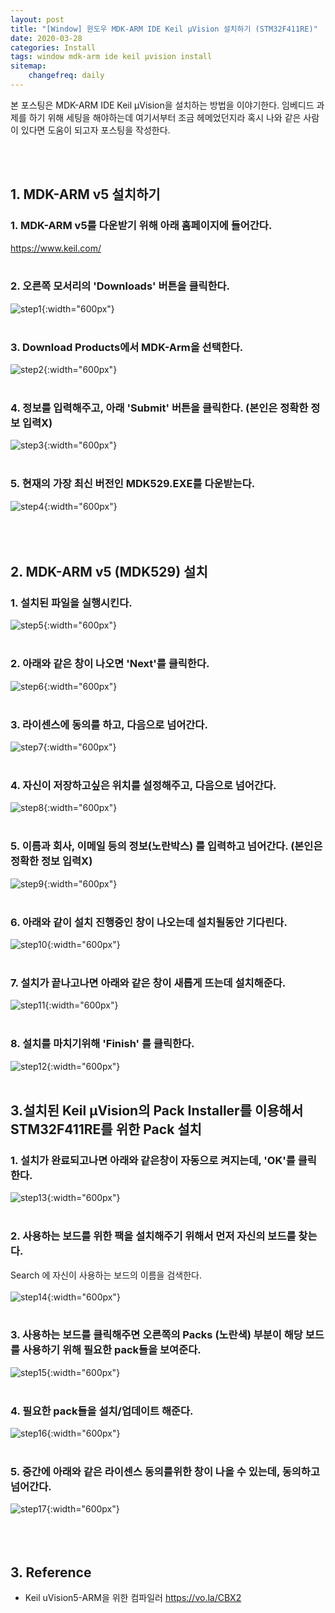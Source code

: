 ```yaml
---
layout: post
title: "[Window] 윈도우 MDK-ARM IDE Keil μVision 설치하기 (STM32F411RE)"
date: 2020-03-28
categories: Install
tags: window mdk-arm ide keil μvision install
sitemap:
    changefreq: daily
---
```


본 포스팅은 MDK-ARM IDE Keil μVision을 설치하는 방법을 이야기한다. 임베디드 과제를 하기 위해 세팅을 해야하는데 여기서부터 조금 헤메었던지라 혹시 나와 같은 사람이 있다면 도움이 되고자 포스팅을 작성한다.  
<br/>

<br/>

## 1. MDK-ARM v5 설치하기
### 1. MDK-ARM v5를 다운받기 위해 아래 홈페이지에 들어간다.
<https://www.keil.com/>  
<br/>

### 2. 오른쪽 모서리의 'Downloads' 버튼을 클릭한다.
![step1](/assets/img/post/Install/MDK-ARM/1.PNG){:width="600px"}  
<br/>

### 3. Download Products에서 MDK-Arm을 선택한다.
![step2](/assets/img/post/Install/MDK-ARM/2.PNG){:width="600px"}  
<br/>

### 4. 정보를 입력해주고, 아래 'Submit' 버튼을 클릭한다. (본인은 정확한 정보 입력X)
![step3](/assets/img/post/Install/MDK-ARM/3.PNG){:width="600px"}  
<br/>

### 5. 현재의 가장 최신 버전인 MDK529.EXE를 다운받는다.
![step4](/assets/img/post/Install/MDK-ARM/4.PNG){:width="600px"}  
<br/><br/><br/>

## 2. MDK-ARM v5 (MDK529) 설치
### 1. 설치된 파일을 실행시킨다.
![step5](/assets/img/post/Install/MDK-ARM/5.PNG){:width="600px"}  
<br/>

### 2. 아래와 같은 창이 나오면 'Next'를 클릭한다.
![step6](/assets/img/post/Install/MDK-ARM/6.PNG){:width="600px"}  
<br/>

### 3. 라이센스에 동의를 하고, 다음으로 넘어간다.
![step7](/assets/img/post/Install/MDK-ARM/7.PNG){:width="600px"}  
<br/>

### 4. 자신이 저장하고싶은 위치를 설정해주고, 다음으로 넘어간다.
![step8](/assets/img/post/Install/MDK-ARM/8.PNG){:width="600px"}  
<br/>

### 5. 이름과 회사, 이메일 등의 정보(노란박스) 를 입력하고 넘어간다. (본인은 정확한 정보 입력X)
![step9](/assets/img/post/Install/MDK-ARM/9.PNG){:width="600px"}  
<br/>

### 6. 아래와 같이 설치 진행중인 창이 나오는데 설치될동안 기다린다.
![step10](/assets/img/post/Install/MDK-ARM/10.PNG){:width="600px"}  
<br/>

### 7. 설치가 끝나고나면 아래와 같은 창이 새롭게 뜨는데 설치해준다.
![step11](/assets/img/post/Install/MDK-ARM/11.PNG){:width="600px"}  
<br/>

### 8. 설치를 마치기위해 'Finish' 를 클릭한다.
![step12](/assets/img/post/Install/MDK-ARM/12.PNG){:width="600px"}  
<br/>

## 3.설치된 Keil μVision의 Pack Installer를 이용해서 STM32F411RE를 위한 Pack 설치
### 1. 설치가 완료되고나면 아래와 같은창이 자동으로 켜지는데, 'OK'를 클릭한다.
![step13](/assets/img/post/Install/MDK-ARM/13.PNG){:width="600px"}  
<br/>

### 2. 사용하는 보드를 위한 팩을 설치해주기 위해서 먼저 자신의 보드를 찾는다.
Search 에 자신이 사용하는 보드의 이름을 검색한다.  
<br/>
![step14](/assets/img/post/Install/MDK-ARM/14.PNG){:width="600px"}  
<br/>

### 3. 사용하는 보드를 클릭해주면 오른쪽의 Packs (노란색) 부분이 해당 보드를 사용하기 위해 필요한 pack들을 보여준다.
![step15](/assets/img/post/Install/MDK-ARM/15.PNG){:width="600px"}  
<br/>

### 4. 필요한 pack들을 설치/업데이트 해준다.
![step16](/assets/img/post/Install/MDK-ARM/16.PNG){:width="600px"}  
<br/>

### 5. 중간에 아래와 같은 라이센스 동의를위한 창이 나올 수 있는데, 동의하고 넘어간다.
![step17](/assets/img/post/Install/MDK-ARM/17.PNG){:width="600px"}  
<br/><br/><br/>

## 3. Reference
- Keil uVision5-ARM을 위한 컴파일러 <https://vo.la/CBX2>
<br/><br/><br/>